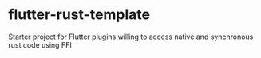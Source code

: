 # flutter-rust-template
Starter project for Flutter plugins willing to access native and synchronous rust code using FFI
